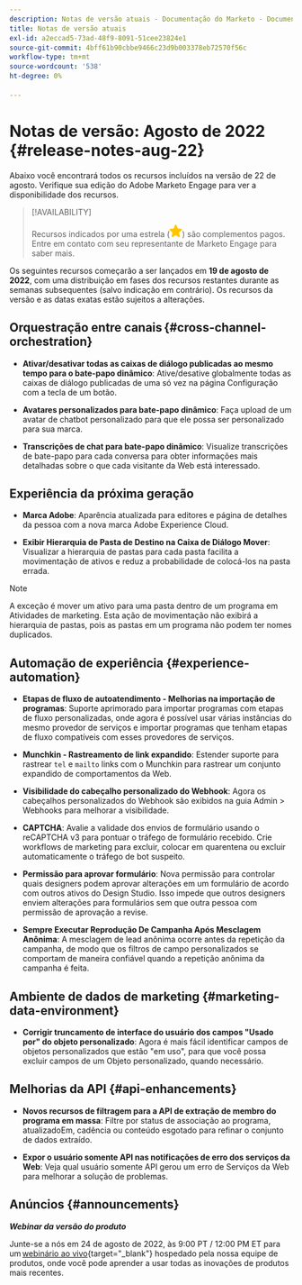 ```yaml
---
description: Notas de versão atuais - Documentação do Marketo - Documentação do produto
title: Notas de versão atuais
exl-id: a2eccad5-73ad-48f9-8091-51cee23824e1
source-git-commit: 4bff61b90cbbe9466c23d9b003378eb72570f56c
workflow-type: tm+mt
source-wordcount: '538'
ht-degree: 0%

---
```


# Notas de versão: Agosto de 2022 {#release-notes-aug-22}

Abaixo você encontrará todos os recursos incluídos na versão de 22 de agosto. Verifique sua edição do Adobe Marketo Engage para ver a disponibilidade dos recursos.

>[!AVAILABILITY]
>
>Recursos indicados por uma estrela (![star](assets/yellow-star.png)) são complementos pagos. Entre em contato com seu representante de Marketo Engage para saber mais.

Os seguintes recursos começarão a ser lançados em **19 de agosto de 2022**, com uma distribuição em fases dos recursos restantes durante as semanas subsequentes (salvo indicação em contrário). Os recursos da versão e as datas exatas estão sujeitos a alterações.

## Orquestração entre canais {#cross-channel-orchestration}

* **Ativar/desativar todas as caixas de diálogo publicadas ao mesmo tempo para o bate-papo dinâmico**: Ative/desative globalmente todas as caixas de diálogo publicadas de uma só vez na página Configuração com a tecla de um botão.

* **Avatares personalizados para bate-papo dinâmico**: Faça upload de um avatar de chatbot personalizado para que ele possa ser personalizado para sua marca.

* **Transcrições de chat para bate-papo dinâmico**: Visualize transcrições de bate-papo para cada conversa para obter informações mais detalhadas sobre o que cada visitante da Web está interessado.

## Experiência da próxima geração

* **Marca Adobe**: Aparência atualizada para editores e página de detalhes da pessoa com a nova marca Adobe Experience Cloud.

* **Exibir Hierarquia de Pasta de Destino na Caixa de Diálogo Mover**: Visualizar a hierarquia de pastas para cada pasta facilita a movimentação de ativos e reduz a probabilidade de colocá-los na pasta errada.

>[!NOTE]
>
>A exceção é mover um ativo para uma pasta dentro de um programa em Atividades de marketing. Esta ação de movimentação não exibirá a hierarquia de pastas, pois as pastas em um programa não podem ter nomes duplicados.

## Automação de experiência {#experience-automation}

* **Etapas de fluxo de autoatendimento - Melhorias na importação de programas**: Suporte aprimorado para importar programas com etapas de fluxo personalizadas, onde agora é possível usar várias instâncias do mesmo provedor de serviços e importar programas que tenham etapas de fluxo compatíveis com esses provedores de serviços.

* **Munchkin - Rastreamento de link expandido**: Estender suporte para rastrear `tel` e `mailto` links com o Munchkin para rastrear um conjunto expandido de comportamentos da Web.

* **Visibilidade do cabeçalho personalizado do Webhook**: Agora os cabeçalhos personalizados do Webhook são exibidos na guia Admin > Webhooks para melhorar a visibilidade.

* **CAPTCHA**: Avalie a validade dos envios de formulário usando o reCAPTCHA v3 para pontuar o tráfego de formulário recebido. Crie workflows de marketing para excluir, colocar em quarentena ou excluir automaticamente o tráfego de bot suspeito.

* **Permissão para aprovar formulário**: Nova permissão para controlar quais designers podem aprovar alterações em um formulário de acordo com outros ativos do Design Studio. Isso impede que outros designers enviem alterações para formulários sem que outra pessoa com permissão de aprovação a revise.

* **Sempre Executar Reprodução De Campanha Após Mesclagem Anônima**: A mesclagem de lead anônima ocorre antes da repetição da campanha, de modo que os filtros de campo personalizados se comportam de maneira confiável quando a repetição anônima da campanha é feita.

## Ambiente de dados de marketing {#marketing-data-environment}

* **Corrigir truncamento de interface do usuário dos campos &quot;Usado por&quot; do objeto personalizado**: Agora é mais fácil identificar campos de objetos personalizados que estão &quot;em uso&quot;, para que você possa excluir campos de um Objeto personalizado, quando necessário.

## Melhorias da API {#api-enhancements}

* **Novos recursos de filtragem para a API de extração de membro do programa em massa**: Filtre por status de associação ao programa, atualizadoEm, cadência ou conteúdo esgotado para refinar o conjunto de dados extraído.

* **Expor o usuário somente API nas notificações de erro dos serviços da Web**: Veja qual usuário somente API gerou um erro de Serviços da Web para melhorar a solução de problemas.

## Anúncios {#announcements}

**_Webinar da versão do produto_**

Junte-se a nós em 24 de agosto de 2022, às 9:00 PT / 12:00 PM ET para um [webinário ao vivo](https://engage.marketo.com/2022_June_August_Release_Webinar_RegistrationPage.html){target=&quot;_blank&quot;} hospedado pela nossa equipe de produtos, onde você pode aprender a usar todas as inovações de produtos mais recentes.
